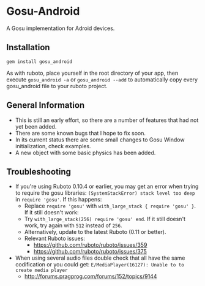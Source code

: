 Gosu-Android
============
A Gosu implementation for Adroid devices.

Installation
-----------

`gem install gosu_android`

As with ruboto, place yourself in the root directory of your app, then execute
`gosu_android -a` or `gosu_android --add` to automatically copy every gosu_android file to your ruboto project.

General Information
-------------------
* This is still an early effort, so there are a number of features that had not yet been added. 
* There are some known bugs that I hope to fix soon.
* In its current status there are some small changes to Gosu Window initialization, check examples.
* A new object with some basic physics has been added.

Troubleshooting
-------------------
* If you're using Ruboto 0.10.4 or earlier, you may get an error when trying to require the gosu libraries: `(SystemStackError) stack level too deep` in `require 'gosu'`. If this happens:
	* Replace `require 'gosu'` with  `with_large_stack { require 'gosu' }`. If it still doesn't work:
	* Try `with_large_stack(256)
		require 'gosu'
	end`. If it still doesn't work, try again with `512` instead of `256`.
	* Alternatively, update to the latest Ruboto (0.11 or better).
	* Relevant Ruboto issues:
		* https://github.com/ruboto/ruboto/issues/359
		* https://github.com/ruboto/ruboto/issues/375
* When using several audio files double check that all have the same codification or you could get: `E/MediaPlayer(16127): Unable to to create media player`
 	* http://forums.pragprog.com/forums/152/topics/9144

